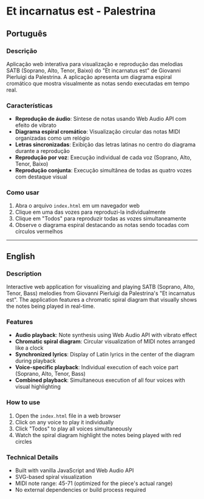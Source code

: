 # Et incarnatus est - Palestrina

## Português

### Descrição
Aplicação web interativa para visualização e reprodução das melodias SATB (Soprano, Alto, Tenor, Baixo) do "Et incarnatus est" de Giovanni Pierluigi da Palestrina. A aplicação apresenta um diagrama espiral cromático que mostra visualmente as notas sendo executadas em tempo real.

### Características
- **Reprodução de áudio**: Síntese de notas usando Web Audio API com efeito de vibrato
- **Diagrama espiral cromático**: Visualização circular das notas MIDI organizadas como um relógio
- **Letras sincronizadas**: Exibição das letras latinas no centro do diagrama durante a reprodução
- **Reprodução por voz**: Execução individual de cada voz (Soprano, Alto, Tenor, Baixo)
- **Reprodução conjunta**: Execução simultânea de todas as quatro vozes com destaque visual

### Como usar
1. Abra o arquivo `index.html` em um navegador web
2. Clique em uma das vozes para reproduzi-la individualmente
3. Clique em "Todos" para reproduzir todas as vozes simultaneamente
4. Observe o diagrama espiral destacando as notas sendo tocadas com círculos vermelhos

---

## English

### Description
Interactive web application for visualizing and playing SATB (Soprano, Alto, Tenor, Bass) melodies from Giovanni Pierluigi da Palestrina's "Et incarnatus est". The application features a chromatic spiral diagram that visually shows the notes being played in real-time.

### Features
- **Audio playback**: Note synthesis using Web Audio API with vibrato effect
- **Chromatic spiral diagram**: Circular visualization of MIDI notes arranged like a clock
- **Synchronized lyrics**: Display of Latin lyrics in the center of the diagram during playback
- **Voice-specific playback**: Individual execution of each voice part (Soprano, Alto, Tenor, Bass)
- **Combined playback**: Simultaneous execution of all four voices with visual highlighting

### How to use
1. Open the `index.html` file in a web browser
2. Click on any voice to play it individually
3. Click "Todos" to play all voices simultaneously
4. Watch the spiral diagram highlight the notes being played with red circles

### Technical Details
- Built with vanilla JavaScript and Web Audio API
- SVG-based spiral visualization
- MIDI note range: 45-71 (optimized for the piece's actual range)
- No external dependencies or build process required

